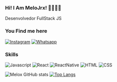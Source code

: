 ### Hi! I Am MeloJrx! 👋👨🏻‍💻
Desenvolvedor FullStack JS 

### You Find me here
[![Instagram](https://img.shields.io/badge/Instagram-E4405F?style=for-the-badge&logo=instagram&logoColor=white)](https://www.instagram.com/melojjr/)
[![Whatsapp](https://img.shields.io/badge/WhatsApp-25D366?style=for-the-badge&logo=whatsapp&logoColor=white)](https://api.whatsapp.com/send?phone=5585996248282&text=Ol%C3%A1!!%20Encontrei%20voc%C3%AA%20no%20github.%20Desenjo%20entrar%20em%20contato!)

### Skills 

![Javascript](https://img.shields.io/badge/JavaScript-F7DF1E?style=for-the-badge&logo=javascript&logoColor=black)
![React](https://img.shields.io/badge/React-20232A?style=for-the-badge&logo=react&logoColor=61DAFB)
![ReactNative](https://img.shields.io/badge/React_Native-20232A?style=for-the-badge&logo=react&logoColor=61DAFB)
![HTML](https://img.shields.io/badge/HTML-239120?style=for-the-badge&logo=html5&logoColor=white)
![CSS](https://img.shields.io/badge/CSS-239120?&style=for-the-badge&logo=css3&logoColor=white)

![Melox GitHub stats](https://github-readme-stats.vercel.app/api?username=melojrx&show_icons=true&theme=radical)
[![Top Langs](https://github-readme-stats.vercel.app/api/top-langs/?username=anuraghazra)](https://github.com/anuraghazra/github-readme-stats)
